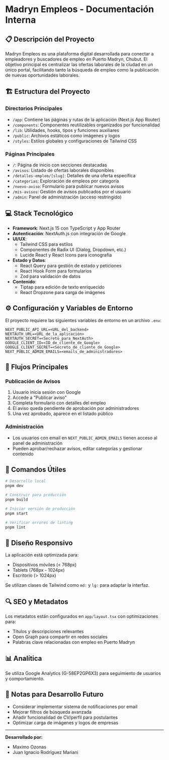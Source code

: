 # Madryn Empleos - Documentación Interna

## 📋 Descripción del Proyecto

Madryn Empleos es una plataforma digital desarrollada para conectar a empleadores y buscadores de empleo en Puerto Madryn, Chubut. El objetivo principal es centralizar las ofertas laborales de la ciudad en un único portal, facilitando tanto la búsqueda de empleo como la publicación de nuevas oportunidades laborales.

## 🏗️ Estructura del Proyecto

### Directorios Principales

- `/app`: Contiene las páginas y rutas de la aplicación (Next.js App Router)
- `/components`: Componentes reutilizables organizados por funcionalidad
- `/lib`: Utilidades, hooks, tipos y funciones auxiliares
- `/public`: Archivos estáticos como imágenes y logos
- `/styles`: Estilos globales y configuraciones de Tailwind CSS

### Páginas Principales

- `/`: Página de inicio con secciones destacadas
- `/avisos`: Listado de ofertas laborales disponibles
- `/detalles-empleo/[slug]`: Detalles de una oferta específica
- `/categorias`: Exploración de empleos por categoría
- `/nuevo-aviso`: Formulario para publicar nuevos avisos
- `/mis-avisos`: Gestión de avisos publicados por el usuario
- `/admin`: Panel de administración (acceso restringido)

## 💻 Stack Tecnológico

- **Framework**: Next.js 15 con TypeScript y App Router
- **Autenticación**: NextAuth.js con integración de Google
- **UI/UX**: 
  - Tailwind CSS para estilos
  - Componentes de Radix UI (Dialog, Dropdown, etc.)
  - Lucide React y React Icons para iconografía
- **Estado y Datos**:
  - React Query para gestión de estado y peticiones
  - React Hook Form para formularios
  - Zod para validación de datos
- **Contenido**: 
  - Tiptap para edición de texto enriquecido
  - React Dropzone para carga de imágenes

## ⚙️ Configuración y Variables de Entorno

El proyecto requiere las siguientes variables de entorno en un archivo `.env`:

```
NEXT_PUBLIC_API_URL=<URL_del_backend>
NEXTAUTH_URL=<URL_de_la_aplicación>
NEXTAUTH_SECRET=<Secreto_para_NextAuth>
GOOGLE_CLIENT_ID=<ID_de_cliente_de_Google>
GOOGLE_CLIENT_SECRET=<Secreto_de_cliente_de_Google>
NEXT_PUBLIC_ADMIN_EMAILS=<emails_de_administradores>
```

## 🔄 Flujos Principales

### Publicación de Avisos

1. Usuario inicia sesión con Google
2. Accede a "Publicar aviso"
3. Completa formulario con detalles del empleo
4. El aviso queda pendiente de aprobación por administradores
5. Una vez aprobado, aparece en el listado público

### Administración

- Los usuarios con email en `NEXT_PUBLIC_ADMIN_EMAILS` tienen acceso al panel de administración
- Pueden aprobar/rechazar avisos, editar categorías y gestionar contenido

## 🚀 Comandos Útiles

```bash
# Desarrollo local
pnpm dev

# Construir para producción
pnpm build

# Iniciar versión de producción
pnpm start

# Verificar errores de linting
pnpm lint
```

## 📱 Diseño Responsivo

La aplicación está optimizada para:
- Dispositivos móviles (< 768px)
- Tablets (768px - 1024px)
- Escritorio (> 1024px)

Se utilizan clases de Tailwind como `md:` y `lg:` para adaptar la interfaz.

## 🔍 SEO y Metadatos

Los metadatos están configurados en `app/layout.tsx` con optimizaciones para:
- Títulos y descripciones relevantes
- Open Graph para compartir en redes sociales
- Palabras clave relacionadas con empleo en Puerto Madryn

## 📊 Analítica

Se utiliza Google Analytics (G-58EP2GP6X3) para seguimiento de usuarios y comportamiento.

## 🧠 Notas para Desarrollo Futuro

- Considerar implementar sistema de notificaciones por email
- Mejorar filtros de búsqueda avanzada
- Añadir funcionalidad de CV/perfil para postulantes
- Optimizar carga de imágenes y logos de empresas

---

**Desarrollado por:**
- Maximo Ozonas
- Juan Ignacio Rodriguez Mariani
